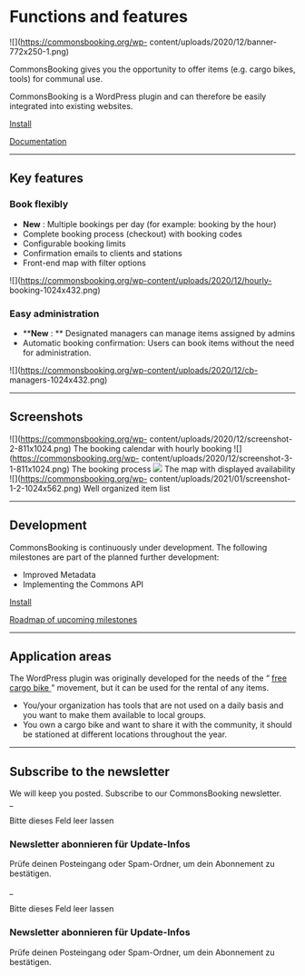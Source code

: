 #  Functions and features

![](https://commonsbooking.org/wp-
content/uploads/2020/12/banner-772x250-1.png)

CommonsBooking gives you the opportunity to offer items (e.g. cargo bikes,
tools) for communal use.

CommonsBooking is a WordPress plugin and can therefore be easily integrated
into existing websites.

[ Install ](https://commonsbooking.org/docs/installation/installieren/)

[ Documentation ](https://commonsbooking.org/dokumentation/)

* * *

##  Key features

###  Book flexibly

  * **New** : Multiple bookings per day (for example: booking by the hour) 
  * Complete booking process (checkout) with booking codes 
  * Configurable booking limits 
  * Confirmation emails to clients and stations 
  * Front-end map with filter options 

![](https://commonsbooking.org/wp-content/uploads/2020/12/hourly-
booking-1024x432.png)

###  Easy administration

  * ****New** : ** Designated managers can manage items assigned by admins 
  * Automatic booking confirmation: Users can book items without the need for administration. 

![](https://commonsbooking.org/wp-content/uploads/2020/12/cb-
managers-1024x432.png)

* * *

##  Screenshots

![](https://commonsbooking.org/wp-
content/uploads/2020/12/screenshot-2-811x1024.png) The booking calendar with
hourly booking  ![](https://commonsbooking.org/wp-
content/uploads/2020/12/screenshot-3-1-811x1024.png) The booking process
![](https://commonsbooking.org/wp-content/uploads/2021/01/grafik.png) The map
with displayed availability  ![](https://commonsbooking.org/wp-
content/uploads/2021/01/screenshot-1-2-1024x562.png) Well organized item list

* * *

##  Development

CommonsBooking is continuously under development. The following milestones are
part of the planned further development:

  * Improved Metadata 
  * Implementing the Commons API 

[ Install ](https://commonsbooking.org/docs/installation/installieren/)

[ Roadmap of upcoming milestones ](https://commonsbooking.org/docs/roadmap/)

* * *

##  Application areas

The WordPress plugin was originally developed for the needs of the “ [ free
cargo bike ](http://dein-lastenrad.de) ” movement, but it can be used for the
rental of any items.

  * You/your organization has tools that are not used on a daily basis and you want to make them available to local groups. 
  * You own a cargo bike and want to share it with the community, it should be stationed at different locations throughout the year. 

* * *

##  Subscribe to the newsletter

We will keep you posted. Subscribe to our CommonsBooking newsletter.  
_

Bitte dieses Feld leer lassen

###  Newsletter abonnieren für Update-Infos

Prüfe deinen Posteingang oder Spam-Ordner, um dein Abonnement zu bestätigen.

_

Bitte dieses Feld leer lassen

###  Newsletter abonnieren für Update-Infos

Prüfe deinen Posteingang oder Spam-Ordner, um dein Abonnement zu bestätigen.

